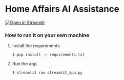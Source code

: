 # Home Affairs AI Assistance



[![Open in Streamlit](https://static.streamlit.io/badges/streamlit_badge_black_white.svg)](https://streamlit_app.py.streamlit.app/)

### How to run it on your own machine

1. Install the requirements

   ```
   $ pip install -r requirements.txt
   ```

2. Run the app

   ```
   $ streamlit run streamlit_app.py
   ```
